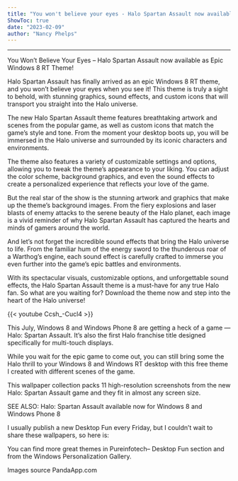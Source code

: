 ```yaml
---
title: "You won't believe your eyes - Halo Spartan Assault now available as epic Windows 8 RT theme!"
ShowToc: true 
date: "2023-02-09"
author: "Nancy Phelps"
---
```

*****
You Won’t Believe Your Eyes – Halo Spartan Assault now available as Epic Windows 8 RT Theme!

Halo Spartan Assault has finally arrived as an epic Windows 8 RT theme, and you won’t believe your eyes when you see it! This theme is truly a sight to behold, with stunning graphics, sound effects, and custom icons that will transport you straight into the Halo universe.

The new Halo Spartan Assault theme features breathtaking artwork and scenes from the popular game, as well as custom icons that match the game’s style and tone. From the moment your desktop boots up, you will be immersed in the Halo universe and surrounded by its iconic characters and environments.

The theme also features a variety of customizable settings and options, allowing you to tweak the theme’s appearance to your liking. You can adjust the color scheme, background graphics, and even the sound effects to create a personalized experience that reflects your love of the game.

But the real star of the show is the stunning artwork and graphics that make up the theme’s background images. From the fiery explosions and laser blasts of enemy attacks to the serene beauty of the Halo planet, each image is a vivid reminder of why Halo Spartan Assault has captured the hearts and minds of gamers around the world.

And let’s not forget the incredible sound effects that bring the Halo universe to life. From the familiar hum of the energy sword to the thunderous roar of a Warthog’s engine, each sound effect is carefully crafted to immerse you even further into the game’s epic battles and environments.

With its spectacular visuals, customizable options, and unforgettable sound effects, the Halo Spartan Assault theme is a must-have for any true Halo fan. So what are you waiting for? Download the theme now and step into the heart of the Halo universe!

{{< youtube Ccsh_-Cucl4 >}} 



This July, Windows 8 and Windows Phone 8 are getting a heck of a game — Halo: Spartan Assault. It’s also the first Halo franchise title designed specifically for multi-touch displays.
 
While you wait for the epic game to come out, you can still bring some the Halo thrill to your Windows 8 and Windows RT desktop with this free theme I created with different scenes of the game.
 
This wallpaper collection packs 11 high-resolution screenshots from the new Halo: Spartan Assault game and they fit in almost any screen size.
 
SEE ALSO: Halo: Spartan Assault available now for Windows 8 and Windows Phone 8
 
I usually publish a new Desktop Fun every Friday, but I couldn’t wait to share these wallpapers, so here is:
 
You can find more great themes in Pureinfotech– Desktop Fun section and from the Windows Personalization Gallery.
 

 
Images source PandaApp.com




